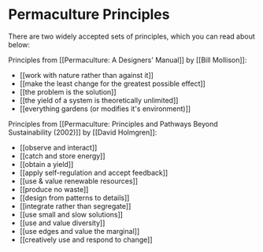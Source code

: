 # Permaculture Principles

There are two widely accepted sets of principles, which you can read about below:

Principles from [[Permaculture: A Designers' Manual]] by [[Bill Mollison]]:

- [[work with nature rather than against it]]
- [[make the least change for the greatest possible effect]]
- [[the problem is the solution]]
- [[the yield of a system is theoretically unlimited]]
- [[everything gardens (or modifies it's environment)]]

Principles from [[Permaculture: Principles and Pathways Beyond Sustainability (2002)]] by [[David Holmgren]]:

- [[observe and interact]]
- [[catch and store energy]]
- [[obtain a yield]]
- [[apply self-regulation and accept feedback]]
- [[use & value renewable resources]]
- [[produce no waste]]
- [[design from patterns to details]]
- [[integrate rather than segregate]]
- [[use small and slow solutions]]
- [[use and value diversity]]
- [[use edges and value the marginal]]
- [[creatively use and respond to change]]